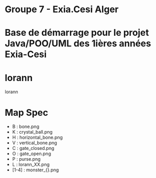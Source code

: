 # Groupe 7 - Exia.Cesi Alger
Base de démarrage pour le projet Java/POO/UML des 1ières années Exia-Cesi
=======
# lorann
lorann

# Map Spec

- B : bone.png
- K : crystal_ball.png
- H : horizontal_bone.png
- V : vertical_bone.png
- C : gate_closed.png
- O : gate_open.png
- P : purse.png
- L : lorann_XX.png
- [1-4] : monster_{}.png

